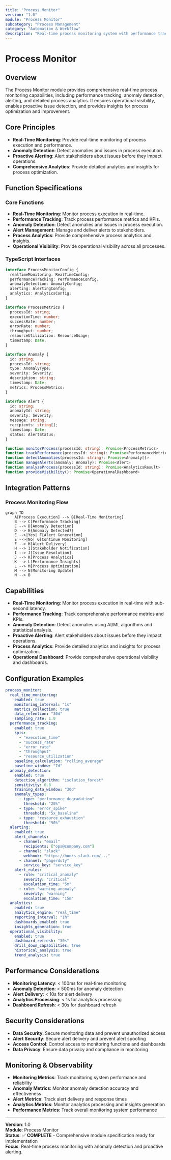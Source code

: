 ```yaml
---
title: "Process Monitor"
version: "1.0"
module: "Process Monitor"
subcategory: "Process Management"
category: "Automation & Workflow"
description: "Real-time process monitoring system with performance tracking, anomaly detection, alerting, and comprehensive process analytics for operational visibility."
---
```


# **Process Monitor**

## **Overview**

The Process Monitor module provides comprehensive real-time process monitoring capabilities, including performance tracking, anomaly detection, alerting, and detailed process analytics. It ensures operational visibility, enables proactive issue detection, and provides insights for process optimization and improvement.

## **Core Principles**
- **Real-Time Monitoring**: Provide real-time monitoring of process execution and performance.
- **Anomaly Detection**: Detect anomalies and issues in process execution.
- **Proactive Alerting**: Alert stakeholders about issues before they impact operations.
- **Comprehensive Analytics**: Provide detailed analytics and insights for process optimization.

## **Function Specifications**

### **Core Functions**
- **Real-Time Monitoring**: Monitor process execution in real-time.
- **Performance Tracking**: Track process performance metrics and KPIs.
- **Anomaly Detection**: Detect anomalies and issues in process execution.
- **Alert Management**: Manage and deliver alerts to stakeholders.
- **Process Analytics**: Provide comprehensive process analytics and insights.
- **Operational Visibility**: Provide operational visibility across all processes.

### **TypeScript Interfaces**
```typescript
interface ProcessMonitorConfig {
  realTimeMonitoring: RealTimeConfig;
  performanceTracking: PerformanceConfig;
  anomalyDetection: AnomalyConfig;
  alerting: AlertingConfig;
  analytics: AnalyticsConfig;
}

interface ProcessMetrics {
  processId: string;
  executionTime: number;
  successRate: number;
  errorRate: number;
  throughput: number;
  resourceUtilization: ResourceUsage;
  timestamp: Date;
}

interface Anomaly {
  id: string;
  processId: string;
  type: AnomalyType;
  severity: Severity;
  description: string;
  timestamp: Date;
  metrics: ProcessMetrics;
}

interface Alert {
  id: string;
  anomalyId: string;
  severity: Severity;
  message: string;
  recipients: string[];
  timestamp: Date;
  status: AlertStatus;
}

function monitorProcess(processId: string): Promise<ProcessMetrics>
function trackPerformance(processId: string): Promise<PerformanceMetrics>
function detectAnomalies(processId: string): Promise<Anomaly[]>
function manageAlerts(anomaly: Anomaly): Promise<Alert>
function analyzeProcess(processId: string): Promise<AnalyticsResult>
function provideVisibility(): Promise<OperationalDashboard>
```

## **Integration Patterns**

### **Process Monitoring Flow**
```mermaid
graph TD
    A[Process Execution] --> B[Real-Time Monitoring]
    B --> C[Performance Tracking]
    C --> D[Anomaly Detection]
    D --> E{Anomaly Detected?}
    E -->|Yes| F[Alert Generation]
    E -->|No| G[Continue Monitoring]
    F --> H[Alert Delivery]
    H --> I[Stakeholder Notification]
    I --> J[Issue Resolution]
    J --> K[Process Analytics]
    K --> L[Performance Insights]
    L --> M[Process Optimization]
    M --> N[Monitoring Update]
    N --> B
```

## **Capabilities**
- **Real-Time Monitoring**: Monitor process execution in real-time with sub-second latency.
- **Performance Tracking**: Track comprehensive performance metrics and KPIs.
- **Anomaly Detection**: Detect anomalies using AI/ML algorithms and statistical analysis.
- **Proactive Alerting**: Alert stakeholders about issues before they impact operations.
- **Process Analytics**: Provide detailed analytics and insights for process optimization.
- **Operational Dashboard**: Provide comprehensive operational visibility and dashboards.

## **Configuration Examples**
```yaml
process_monitor:
  real_time_monitoring:
    enabled: true
    monitoring_interval: "1s"
    metrics_collection: true
    data_retention: "30d"
    sampling_rate: 1.0
  performance_tracking:
    enabled: true
    kpis:
      - "execution_time"
      - "success_rate"
      - "error_rate"
      - "throughput"
      - "resource_utilization"
    baseline_calculation: "rolling_average"
    baseline_window: "7d"
  anomaly_detection:
    enabled: true
    detection_algorithm: "isolation_forest"
    sensitivity: 0.8
    training_data_window: "30d"
    anomaly_types:
      - type: "performance_degradation"
        threshold: "20%"
      - type: "error_spike"
        threshold: "5x_baseline"
      - type: "resource_exhaustion"
        threshold: "90%"
  alerting:
    enabled: true
    alert_channels:
      - channel: "email"
        recipients: ["ops@company.com"]
      - channel: "slack"
        webhook: "https://hooks.slack.com/..."
      - channel: "pagerduty"
        service_key: "service_key"
    alert_rules:
      - rule: "critical_anomaly"
        severity: "critical"
        escalation_time: "5m"
      - rule: "warning_anomaly"
        severity: "warning"
        escalation_time: "15m"
  analytics:
    enabled: true
    analytics_engine: "real_time"
    reporting_interval: "1h"
    dashboards_enabled: true
    insights_generation: true
  operational_visibility:
    enabled: true
    dashboard_refresh: "30s"
    drill_down_capabilities: true
    historical_analysis: true
    trend_analysis: true
```

## **Performance Considerations**
- **Monitoring Latency**: < 100ms for real-time monitoring
- **Anomaly Detection**: < 500ms for anomaly detection
- **Alert Delivery**: < 10s for alert delivery
- **Analytics Processing**: < 1s for analytics processing
- **Dashboard Refresh**: < 30s for dashboard refresh

## **Security Considerations**
- **Data Security**: Secure monitoring data and prevent unauthorized access
- **Alert Security**: Secure alert delivery and prevent alert spoofing
- **Access Control**: Control access to monitoring functions and dashboards
- **Data Privacy**: Ensure data privacy and compliance in monitoring

## **Monitoring & Observability**
- **Monitoring Metrics**: Track monitoring system performance and reliability
- **Anomaly Metrics**: Monitor anomaly detection accuracy and effectiveness
- **Alert Metrics**: Track alert delivery and response times
- **Analytics Metrics**: Monitor analytics processing and insights generation
- **Performance Metrics**: Track overall monitoring system performance

---

**Version**: 1.0  
**Module**: Process Monitor  
**Status**: ✅ **COMPLETE** - Comprehensive module specification ready for implementation  
**Focus**: Real-time process monitoring with anomaly detection and proactive alerting. 